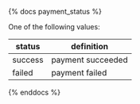 {% docs payment_status %}
	
One of the following values: 

| status         | definition         |
|----------------|--------------------|
| success        | payment succeeded  |
| failed         | payment failed     |


{% enddocs %}